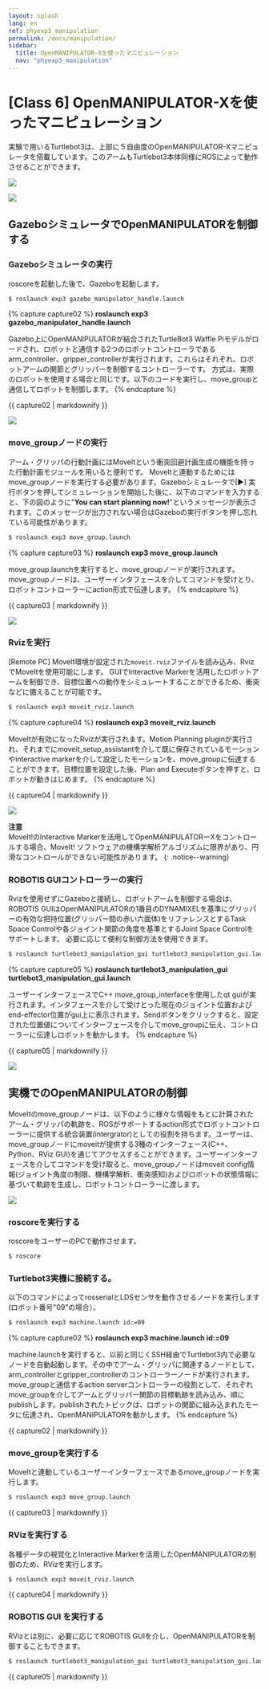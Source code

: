 ```yaml
---
layout: splash
lang: en
ref: phyexp3_manipulation
permalink: /docs/manipulation/
sidebar:
  title: OpenMANIPULATOR-Xを使ったマニピュレーション
  nav: "phyexp3_manipulation"
---
```


# [Class 6] OpenMANIPULATOR-Xを使ったマニピュレーション

実験で用いるTurtlebot3は、上部に５自由度のOpenMANIPULATOR-Xマニピュレータを搭載しています。このアームもTurtlebot3本体同様にROSによって動作させることができます。

![](http://emanual.robotis.com/assets/images/platform/turtlebot3/manipulation/assemble.png)

![](/assets/images/ritsumeikan/gazebo_manipulator.png)


## GazeboシミュレータでOpenMANIPULATORを制御する

### Gazeboシミュレータの実行

roscoreを起動した後で、Gazeboを起動します。
```bash
$ roslaunch exp3 gazebo_manipulator_handle.launch
```
{% capture capture02 %}
**roslaunch exp3 gazebo_manipulator_handle.launch**

Gazebo上にOpenMANIPULATORが結合されたTurtleBot3 Waffle Piモデルがロードされ、ロボットと通信する2つのロボットコントローラであるarm_controller、gripper_controllerが実行されます。これらはそれぞれ、ロボットアームの関節とグリッパーを制御するコントローラーです。
方式は、実際のロボットを使用する場合と同じです。以下のコードを実行し、move_groupと通信してロボットを制御します。
{% endcapture %}
<div class="notice--success">{{ capture02 | markdownify }}</div>

![](/assets/images/ritsumeikan/tb3_omx_gazebo.png)

### move_groupノードの実行

アーム・グリッパの行動計画にはMoveItという衝突回避計画生成の機能を持った行動計画モジュールを用いると便利です。
MoveItと連動するためにはmove_groupノードを実行する必要があります。Gazeboシミュレータで[▶] 実行ボタンを押してシミュレーションを開始した後に、以下のコマンドを入力すると、下の図のように"**You can start planning now!**"というメッセージが表示されます。このメッセージが出力されない場合はGazeboの実行ボタンを押し忘れている可能性があります。

```bash
$ roslaunch exp3 move_group.launch
```
{% capture capture03 %}
**roslaunch exp3 move_group.launch**

move_group.launchを実行すると、move_groupノードが実行されます。 move_groupノードは、ユーザーインタフェースを介してコマンドを受けとり、ロボットコントローラーにaction形式で伝達します。
{% endcapture %}
<div class="notice--success">{{ capture03 | markdownify }}</div>

![](/assets/images/ritsumeikan/tb3_omx_move_controller.png)

### Rvizを実行
[Remote PC] MoveIt環境が設定された`moveit.rviz`ファイルを読み込み、RvizでMoveItを使用可能にします。
GUIでInteractive Markerを活用したロボットアームを制御でき、目標位置への動作をシミュレートすることができるため、衝突などに備えることが可能です。

```bash
$ roslaunch exp3 moveit_rviz.launch
```
{% capture capture04 %}
**roslaunch exp3 moveit_rviz.launch**

MoveItが有効になったRvizが実行されます。Motion Planning pluginが実行され、それまでにmoveit_setup_assistantを介して既に保存されているモーションやinteractive markerを介して設定したモーションを、move_groupに伝達することができます。目標位置を設定した後、Plan and Executeボタンを押すと、ロボットが動きはじめます。
{% endcapture %}
<div class="notice--success">{{ capture04 | markdownify }}</div>

![](/assets/images/ritsumeikan/tb3_omx_rviz.png)

**注意**  
MoveIt!のInteractive Markerを活用してOpenMANIPULATORーXをコントロールする場合、MoveIt! ソフトウェアの機構学解析アルゴリズムに限界があり、円滑なコントロールができない可能性があります。
{: .notice--warning}

### ROBOTIS GUIコントローラーの実行
Rvizを使用せずにGazeboと接続し、ロボットアームを制御する場合は、ROBOTIS GUIはOpenMANIPULATORの1番目のDYNAMIXELを基準にグリッパーの有効な把持位置(グリッパー間の赤い六面体)をリファレンスとするTask Space Controlや各ジョイント関節の角度を基準とするJoint Space Controlをサポートします。
必要に応じて便利な制御方法を使用できます。

```bash
$ roslaunch turtlebot3_manipulation_gui turtlebot3_manipulation_gui.launch
```
{% capture capture05 %}
**roslaunch turtlebot3_manipulation_gui turtlebot3_manipulation_gui.launch**

ユーザーインターフェースでC++ move_group_interfaceを使用したqt guiが実行されます。インタフェースを介して受けとった現在のジョイント位置およびend-effector位置がgui上に表示されます。Sendボタンをクリックすると、設定された位置値についてインターフェースを介してmove_groupに伝え、コントローラーに伝達しロボットを動かします。
{% endcapture %}
<div class="notice--success">{{ capture05 | markdownify }}</div>

![](/assets/images/ritsumeikan/tb3_omx_gui_controller.png)

## 実機でのOpenMANIPULATORの制御

MoveItのmove_groupノードは、以下のように様々な情報をもとに計算されたアーム・グリッパの軌跡を、ROSがサポートするaction形式でロボットコントローラーに提供する統合装置(intergrator)としての役割を持ちます。ユーザーは、move_groupノードにmoveitが提供する3種のインターフェース(C++、Python、RViz GUI)を通じてアクセスすることができます。ユーザーインターフェースを介してコマンドを受け取ると、move_groupノードはmoveit config情報(ジョイント角度の制限、機構学解析、衝突感知)およびロボットの状態情報に基づいて軌跡を生成し、ロボットコントローラーに渡します。

![](/assets/images/ritsumeikan/move_group.png)

### roscoreを実行する
roscoreをユーザーのPCで動作させます。
```bash
$ roscore
```

### Turtlebot3実機に接続する。
以下のコマンドによってrosserialとLDSセンサを動作させるノードを実行します(ロボット番号"09"の場合）。
```bash
$ roslaunch exp3 machine.launch id:=09
```
{% capture capture02 %}
**roslaunch exp3 machine.launch id:=09**

machine.launchを実行すると、以前と同じくSSH経由でTurtlebot3内で必要なノードを自動起動します。その中でアーム・グリッパに関連するノードとして、arm_controllerとgripper_controllerのコントローラーノードが実行されます。move_groupと通信するaction serverコントローラーの役割として、それぞれmove_groupを介してアームとグリッパー関節の目標軌跡を読み込み、順にpublishします。publishされたトピックは、ロボットの関節に組み込まれたモータに伝達され、OpenMANIPULATORを動かします。
{% endcapture %}
<div class="notice--success">{{ capture02 | markdownify }}</div>

### move_groupを実行する
MoveItと連動しているユーザーインターフェースであるmove_groupノードを実行します。
```bash
$ roslaunch exp3 move_group.launch
```
<div class="notice--success">{{ capture03 | markdownify }}</div>

### RVizを実行する
各種データの視覚化とInteractive Markerを活用したOpenMANIPULATORの制御のため、RVizを実行します。
```bash
$ roslaunch exp3 moveit_rviz.launch
```
<div class="notice--success">{{ capture04 | markdownify }}</div>

### ROBOTIS GUI を実行する
RVizとは別に、必要に応じてROBOTIS GUIを介し、OpenMANIPULATORを制御することもできます。
```bash
$ roslaunch turtlebot3_manipulation_gui turtlebot3_manipulation_gui.launch
```
<div class="notice--success">{{ capture05 | markdownify }}</div>
